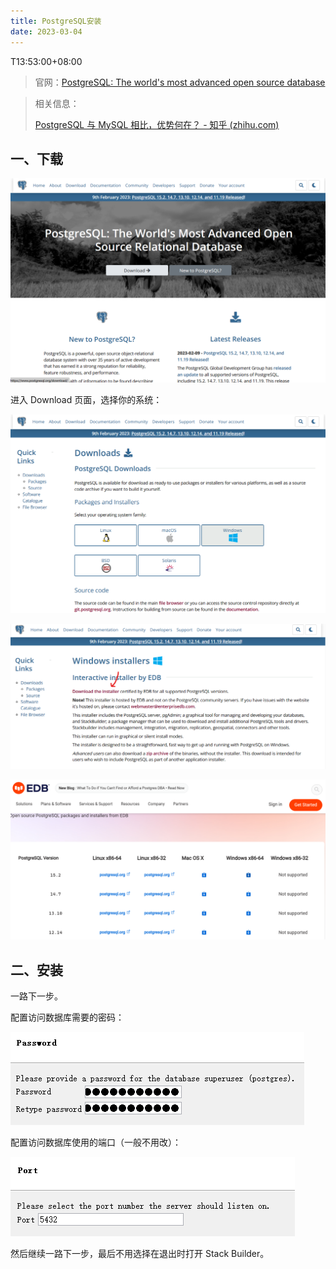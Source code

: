 ```yaml
---
title: PostgreSQL安装
date: 2023-03-04
---
```

T13:53:00+08:00


> 官网：[PostgreSQL: The world's most advanced open source database](https://www.postgresql.org/)

> 相关信息：
>
> [PostgreSQL 与 MySQL 相比，优势何在？ - 知乎 (zhihu.com)](https://www.zhihu.com/question/20010554)

## 一、下载

![image-20230304124236042](./PostgreSQL安装.assets/image-20230304124236042-1677904957657-76.png)

进入 Download 页面，选择你的系统：

![image-20230304124310575](./PostgreSQL安装.assets/image-20230304124310575.png)

![image-20230304124403375](./PostgreSQL安装.assets/image-20230304124403375-1677905044628-78.png)

![image-20230304124451709](./PostgreSQL安装.assets/image-20230304124451709.png)

## 二、安装

一路下一步。

配置访问数据库需要的密码：

![image-20230304124824302](./PostgreSQL安装.assets/image-20230304124824302.png)

配置访问数据库使用的端口（一般不用改）：

![image-20230304124834259](./PostgreSQL安装.assets/image-20230304124834259.png)

然后继续一路下一步，最后不用选择在退出时打开 Stack Builder。



